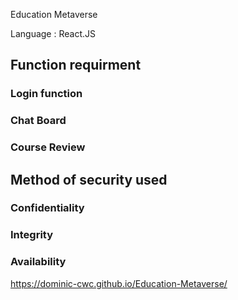 Education Metaverse

Language : React.JS

## Function requirment

### Login function


### Chat Board


### Course Review

## Method of security used

### Confidentiality

### Integrity

### Availability
https://dominic-cwc.github.io/Education-Metaverse/
